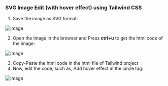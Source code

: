 ### SVG Image Edit (with hover effect) using Tailwind CSS
1.  Save the image as SVG format:

   ![image](https://github.com/user-attachments/assets/d4720a5f-4a1f-4164-894a-72c3de91f225)
   
2.  Open the Image in the browser and Press **ctrl+u** to get the html code of the image:

   ![image](https://github.com/user-attachments/assets/054092c6-bb58-4e31-9376-329be41727b9)
   
3.   Copy-Paste the html code in the html file of Tailwind project
4.   Now, edit the code, such as, Add hover effect in the circle tag:

   
![image](https://github.com/user-attachments/assets/96a8ed89-967b-4eab-b402-127dcbbba826)


